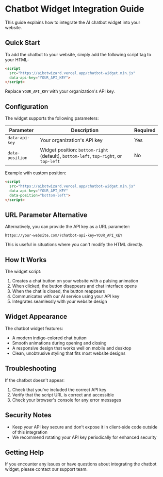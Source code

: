 # Chatbot Widget Integration Guide

This guide explains how to integrate the AI chatbot widget into your website.

## Quick Start

To add the chatbot to your website, simply add the following script tag to your HTML:

```html
<script 
  src="https://aibotwizard.vercel.app/chatbot-widget.min.js" 
  data-api-key="YOUR_API_KEY">
</script>
```

Replace `YOUR_API_KEY` with your organization's API key.

## Configuration

The widget supports the following parameters:

| Parameter | Description | Required |
|-----------|-------------|----------|
| `data-api-key` | Your organization's API key | Yes |
| `data-position` | Widget position: `bottom-right` (default), `bottom-left`, `top-right`, or `top-left` | No |

Example with custom position:

```html
<script 
  src="https://aibotwizard.vercel.app/chatbot-widget.min.js" 
  data-api-key="YOUR_API_KEY"
  data-position="bottom-left">
</script>
```

## URL Parameter Alternative

Alternatively, you can provide the API key as a URL parameter:

```
https://your-website.com/?chatbot-api-key=YOUR_API_KEY
```

This is useful in situations where you can't modify the HTML directly.

## How It Works

The widget script:
1. Creates a chat button on your website with a pulsing animation
2. When clicked, the button disappears and chat interface opens
3. When the chat is closed, the button reappears
4. Communicates with our AI service using your API key
5. Integrates seamlessly with your website design

## Widget Appearance

The chatbot widget features:
- A modern indigo-colored chat button
- Smooth animations during opening and closing
- A responsive design that works well on mobile and desktop
- Clean, unobtrusive styling that fits most website designs

## Troubleshooting

If the chatbot doesn't appear:

1. Check that you've included the correct API key
2. Verify that the script URL is correct and accessible
3. Check your browser's console for any error messages

## Security Notes

- Keep your API key secure and don't expose it in client-side code outside of this integration
- We recommend rotating your API key periodically for enhanced security

## Getting Help

If you encounter any issues or have questions about integrating the chatbot widget, please contact our support team. 